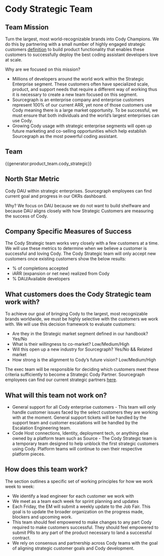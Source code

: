 # Cody Strategic Team

## Team Mission

Turn the largest, most world-recognizable brands into Cody Champions. We do this by partnering with a small number of highly engaged strategic customers [definition](../../../../strategy-goals/strategy/index.md#market-segmentation) to build product functionality that enables these customers to successfully deploy the best coding assistant developers love at scale.

Why are we focused on this mission?

- Millions of developers around the world work within the Strategic Enterprise segment. These customers often have specialized scale, product, and support needs that require a different way of working thus it is necessary to create a new team focused on this segment.
- Sourcegraph is an enterprise company and enterprise customers represent 100% of our current ARR, yet none of those customers use Cody meaning there is a large market opportunity. To be successful, we must ensure that both individuals and the world’s largest enterprises can use Cody.
- Growing Cody usage with strategic enterprise segments will open up future marketing and co-selling opportunities which help establish Sourcegraph as the most powerful coding assistant.

## Team

{{generator:product_team.cody_strategic}}

## North Star Metric

Cody DAU within strategic enterprises. Sourcegraph employees can find current goal and progress in our OKRs dashboard.

Why? We focus on DAU because we do not want to build shelfware and because DAU aligns closely with how Strategic Customers are measuring the success of Cody.

## Company Specific Measures of Success

The Cody Strategic team works very closely with a few customers at a time. We will use these metrics to determine when we believe a customer is successful and loving Cody. The Cody Strategic team will only accept new customers once existing customers show the below results:

- % of completions accepted
- iARR (expansion or net new) realized from Cody
- % DAU/Available developers

## What customers does the Cody Strategic team work with?

To achieve our goal of bringing Cody to the largest, most recognizable brands worldwide, we must be highly selective with the customers we work with. We will use this decision framework to evaluate customers:

- Are they in the Strategic market segment defined in our handbook? Yes/No
- What is their willingness to co-market? Low/Medium/High
- Will this open up a new industry for Sourcegraph? Yes/No && Related market
- How strong is the alignment to Cody’s future vision? Low/Medium/High

The exec team will be responsible for deciding which customers meet these criteria sufficiently to become a Strategic Cody Partner. Sourcegraph employees can find our current strategic partners [here](https://docs.google.com/document/d/1nj_gL1QGSg6pAl6W2y2Nmz70MFjglYwCiACveD5cW4c/edit#bookmark=id.giwbdagm4epm).

## What will this team not work on?

- General support for all Cody enterprise customers - This team will only handle customer issues faced by the select customers they are working with at the moment. General support tickets will be handled by the support team and customer escalations will be handled by the Escalation Engineering team.
- Code Host connections, Identity, deployment tech, or anything else owned by a platform team such as Source - The Cody Strategic team is a temporary team designed to help unblock the first strategic customers using Cody. Platform teams will continue to own their respective platform pieces.

## How does this team work?

The section outlines a specific set of working principles for how we work week to week:

- We identify a lead engineer for each customer we work with
- We meet as a team each week for sprint planning and updates
- Each Friday, the EM will submit a weekly update to the Job Fair. This goal is to update the broader organization on the progress made, blockers and upcoming work.
- This team should feel empowered to make changes to any part Cody required to make customers successful. They should feel empowered to submit PRs to any part of the product necessary to land a successful contract.
- We rely on consensus and partnership across Cody teams with the goal of aligning strategic customer goals and Cody development.
